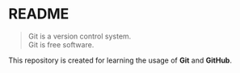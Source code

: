 # README
> Git is a version control system.  
> Git is free software.  

This repository is created for learning the usage of **Git** and **GitHub**.  